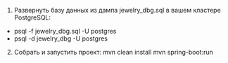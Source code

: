 1. Развернуть базу данных из дампа jewelry_dbg.sql в вашем кластере PostgreSQL:
  - psql -f jewelry_dbg.sql -U postgres  
  - psql -d jewelry_dbg -U postgres
2. Собрать и запустить проект:
mvn clean install
mvn spring-boot:run
